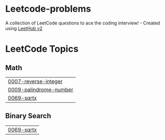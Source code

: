 # Leetcode-problems
A collection of LeetCode questions to ace the coding interview! - Created using [LeetHub v2](https://github.com/arunbhardwaj/LeetHub-2.0)

<!---LeetCode Topics Start-->
# LeetCode Topics
## Math
|  |
| ------- |
| [0007-reverse-integer](https://github.com/Vasanthageethan04/Leetcode-problems/tree/master/0007-reverse-integer) |
| [0009-palindrome-number](https://github.com/Vasanthageethan04/Leetcode-problems/tree/master/0009-palindrome-number) |
| [0069-sqrtx](https://github.com/Vasanthageethan04/Leetcode-problems/tree/master/0069-sqrtx) |
## Binary Search
|  |
| ------- |
| [0069-sqrtx](https://github.com/Vasanthageethan04/Leetcode-problems/tree/master/0069-sqrtx) |
<!---LeetCode Topics End-->